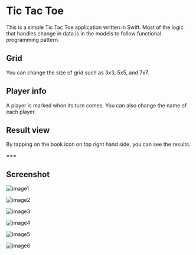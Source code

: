 # Tic Tac Toe

This is a simple Tic Tac Toe application written in Swift. Most of the logic that handles change in data is in the models to follow functional programming pattern.

## Grid
You can change the size of grid such as 3x3, 5x5, and 7x7.

## Player info
A player is marked when its turn comes. You can also change the name of each player.

## Result view
By tapping on the book icon on top right hand side, you can see the results.

===

## Screenshot

![image1](https://youngsunpaik.netlify.com/static/media/tictactoe01.125ab883.png)

![image2](https://youngsunpaik.netlify.com/static/media/tictactoe02.503afaa5.png)

![image3](https://youngsunpaik.netlify.com/static/media/tictactoe03.4fbb8159.png)

![image4](https://youngsunpaik.netlify.com/static/media/tictactoe04.52394fd7.png)

![image5](https://youngsunpaik.netlify.com/static/media/tictactoe05.7ef55722.png)

![image6](https://youngsunpaik.netlify.com/static/media/tictactoe06.740380b6.png)